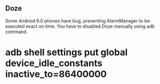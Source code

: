 ## Doze

Some Android 6.0 phones have bug, preventing AlarmManager to be executed exact on time. You have to disabled Doze manually using adb command.

# adb shell settings put global device_idle_constants inactive_to=86400000